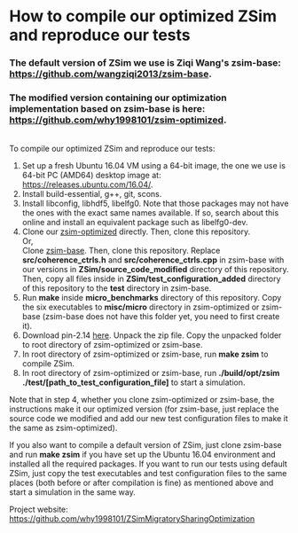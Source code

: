 # How to compile our optimized ZSim and reproduce our tests

### The default version of ZSim we use is Ziqi Wang's zsim-base: https://github.com/wangziqi2013/zsim-base.
### The modified version containing our optimization implementation based on zsim-base is here: https://github.com/why1998101/zsim-optimized.
 \
To compile our optimized ZSim and reproduce our tests: 
1. Set up a fresh Ubuntu 16.04 VM using a 64-bit image, the one we use is 64-bit PC (AMD64) desktop image at: https://releases.ubuntu.com/16.04/.
2. Install build-essential, g++, git, scons.
3. Install libconfig, libhdf5, libelfg0. Note that those packages may not have the ones with the exact same names available. If so, search about this online and install an equivalent package such as libelfg0-dev.
4. Clone our [zsim-optimized](https://github.com/why1998101/zsim-optimized) directly. Then, clone this repository. \
Or, \
Clone [zsim-base](https://github.com/wangziqi2013/zsim-base). Then, clone this repository. Replace __src/coherence_ctrls.h__ and __src/coherence_ctrls.cpp__ in zsim-base with our versions in __ZSim/source_code_modified__ directory of this repository. 
Then, copy all files inside in __ZSim/test_configuration_added__ directory of this repository to the __test__ directory in zsim-base.
5. Run __make__ inside __micro_benchmarks__ directory of this repository. Copy the six executables to __misc/micro__ directory in zsim-optimized or zsim-base (zsim-base does not have this folder yet, you need to first create it).
6. Download pin-2.14 [here](https://github.com/wangziqi2013/wangziqi2013.github.io/blob/master/static/pin-2.14.tar.gz?raw=true%5D). Unpack the zip file. 
Copy the unpacked folder to root directory of zsim-optimized or zsim-base.
7. In root directory of zsim-optimized or zsim-base, run __make zsim__ to compile ZSim.
8. In root directory of zsim-optimized or zsim-base, run __./build/opt/zsim ./test/[path_to_test_configuration_file]__ to start a simulation.

Note that in step 4, whether you clone zsim-optimized or zsim-base, the instructions make it our optimized version (for zsim-base, just replace the source code we modified and add our new test configuration files to make it the same as zsim-optimized).

If you also want to compile a default version of ZSim, just clone zsim-base and run __make zsim__ if you have set up the Ubuntu 16.04 environment and installed all the required packages. If you want to run our tests using default ZSim, just copy the test executables and test configuration files to the same places (both before or after compilation is fine)
as mentioned above and start a simulation in the same way.

Project website: https://github.com/why1998101/ZSimMigratorySharingOptimization
